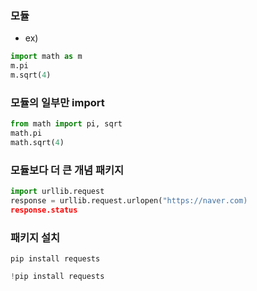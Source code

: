 ### 모듈
- ex)
~~~ python
import math as m
m.pi
m.sqrt(4)
~~~

### 모듈의 일부만 import
~~~ python
from math import pi, sqrt
math.pi
math.sqrt(4)
~~~

### 모듈보다 더 큰 개념 패키지
~~~ python
import urllib.request
response = urllib.request.urlopen("https://naver.com)
response.status
~~~

### 패키지 설치
~~~ sehll
pip install requests
~~~

~~~ python
!pip install requests
~~~